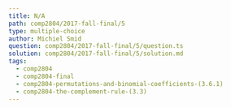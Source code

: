 ```yaml
---
title: N/A
path: comp2804/2017-fall-final/5
type: multiple-choice
author: Michiel Smid
question: comp2804/2017-fall-final/5/question.ts
solution: comp2804/2017-fall-final/5/solution.md
tags:
  - comp2804
  - comp2804-final
  - comp2804-permutations-and-binomial-coefficients-(3.6.1)
  - comp2804-the-complement-rule-(3.3)
---
```

